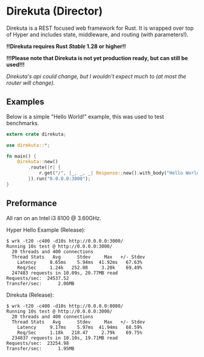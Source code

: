 # Direkuta (Director)

Direkuta is a REST focused web framework for Rust. It is wrapped over top of Hyper and includes state, middleware, and routing (with parameters!).

**!!Direkuta requires Rust *Stable* 1.28 or higher!!**

**!!!Please note that Direkuta is not yet production ready, but can still be used!!!**

*Direkuta's api could change, but I wouldn't expect much to (at most the router will change).*

## Examples

Below is a simple "Hello World!" example, this was used to test benchmarks.

```rust
extern crate direkuta;

use direkuta::*;

fn main() {
    Direkuta::new()
        .route(|r| {
            r.get("/", |_, _, _| Response::new().with_body("Hello World!"));
        }).run("0.0.0.0:3000");
}
```

## Preformance

All ran on an Intel i3 8100 @ 3.60GHz.

Hyper Hello Example (Release):

```console
$ wrk -t20 -c400 -d10s http://0.0.0.0:3000/
Running 10s test @ http://0.0.0.0:3000/
  20 threads and 400 connections
  Thread Stats   Avg      Stdev     Max   +/- Stdev
    Latency     8.65ms    5.94ms  41.92ms   67.63%
    Req/Sec     1.24k   252.08     3.20k    69.49%
  247483 requests in 10.09s, 20.77MB read
Requests/sec:  24537.52
Transfer/sec:      2.06MB
```

Direkuta (Release):

```console
$ wrk -t20 -c400 -d10s http://0.0.0.0:8080/
Running 10s test @ http://0.0.0.0:3000/
  20 threads and 400 connections
  Thread Stats   Avg      Stdev     Max   +/- Stdev
    Latency     9.17ms    5.97ms  41.94ms   68.59%
    Req/Sec     1.18k   218.47     2.79k    69.75%
  234837 requests in 10.10s, 19.71MB read
Requests/sec:  23254.98
Transfer/sec:      1.95MB
```
